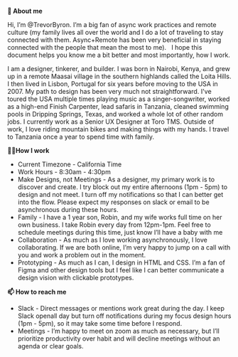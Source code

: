 **👋 About me**

Hi, I’m @TrevorByron. I’m a big fan of async work practices and remote culture (my family lives all over the world and I do a lot of traveling to stay connected with them. Async+Remote has been very beneficial in staying connected with the people that mean the most to me).   I hope this document helps you know me a bit better and most importantly, how I work.

I am a designer, tinkerer, and builder. I was born in Nairobi, Kenya, and grew up in a remote Maasai village in the southern highlands called the Loita Hills.  I then lived in Lisbon, Portugal for six years before moving to the USA in 2007. 
My path to design has been very much not straightforward. I've toured the USA multiple times playing music as a singer-songwriter, worked as a high-end Finish Carpenter, lead safaris in Tanzania, cleaned swimming pools in Dripping Springs, Texas, and worked a whole lot of other random jobs. 
I currently work as a Senior UX Designer at Toro TMS. 
Outside of work, I love riding mountain bikes and making things with my hands. 
I travel to Tanzania once a year to spend time with family. 

**👨‍💻How I work**
* Current Timezone - California Time  
* Work Hours - 8:30am - 4:30pm 
* Make Designs, not Meetings - As a designer, my primary work is to discover and create. I try block out my entire afternoons (1pm - 5pm) to design and not meet. I turn off my notifications so that I can better get into the flow. Please expect my responses on slack or email to be asynchronous during these hours. 
* Family - I have a 1 year  son, Robin, and my wife works full time on her own business. I take Robin every day from 12pm-1pm. Feel free to schedule meetings during this time, just know I’ll have a baby with me 
* Collaboration - As much as I love working asynchronously,  I love collaborating. If we are both online, I’m very happy to jump on a call with you and work a problem out in the moment. 
* Prototyping - As much as I can, I design in HTML and CSS. I’m a fan of Figma and other design tools but I feel like I can better communicate a design vision with clickable prototypes. 

**📫 How to reach me**

* Slack - Direct messages or mentions work great during the day. I keep Slack openall day but turn off notifications during my focus design hours (1pm - 5pm), so it may take some time before I respond.  
* Meetings - I’m happy to meet on zoom as much as necessary, but I’ll prioritize productivity over habit and will decline meetings without an agenda or clear goals.
